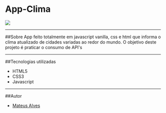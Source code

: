 # App-Clima

![](.Capturar.png)

---
##Sobre
App feito totalmente em javascript vanilla, css e html que informa o clima atualizado de cidades variadas ao redor do mundo.
O objetivo deste projeto é praticar o consumo de API's

---
##Tecnologias utilizadas
- HTML5
- CSS3
- Javascript

---
##Autor
- [Mateus Alves](https://github.com/MateusAlves595)
